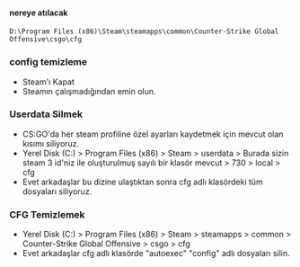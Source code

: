 #### nereye atılacak
```
D:\Program Files (x86)\Steam\steamapps\common\Counter-Strike Global Offensive\csgo\cfg
```

### config temizleme
- Steam'ı Kapat
- Steamın çalışmadığından emin olun.

### Userdata Silmek
- CS:GO'da her steam profiline özel ayarları kaydetmek için mevcut olan kısımı siliyoruz.
- Yerel Disk (C:) > Program Files (x86) > Steam > userdata > Burada sizin steam 3 id'niz ile oluşturulmuş sayılı bir klasör mevcut > 730 > local > cfg
- Evet arkadaşlar bu dizine ulaştıktan sonra cfg adlı klasördeki tüm dosyaları siliyoruz.

### CFG Temizlemek
- Yerel Disk (C:) > Program Files (x86) > Steam > steamapps > common > Counter-Strike Global Offensive > csgo > cfg
- Evet arkadaşlar cfg adlı klasörde "autoexec" "config" adlı dosyaları silin. 
